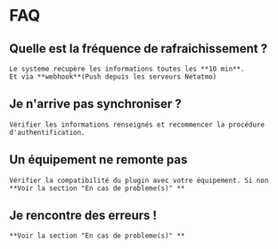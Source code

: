 # FAQ

## Quelle est la fréquence de rafraichissement ?

	Le systeme recupère les informations toutes les **10 min**.
	Et via **webhook**(Push depuis les serveurs Netatmo)
	
## Je n'arrive pas synchroniser ?
	Vérifier les informations renseignés et recommencer la procédure d'authentification.
	
## Un équipement ne remonte pas
	Vérifier la compatibilité du plugin avec votre équipement. Si non **Voir la section "En cas de probleme(s)" **
	
## Je rencontre des erreurs !
	**Voir la section "En cas de probleme(s)" **